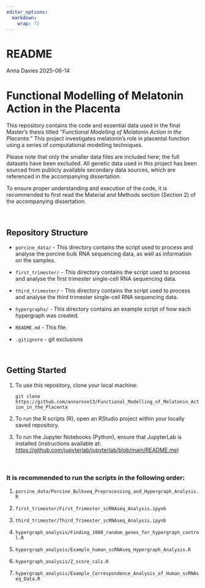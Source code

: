 ```yaml
---
editor_options: 
  markdown: 
    wrap: 72
---
```


# README

Anna Davies 2025-06-14

# Functional Modelling of Melatonin Action in the Placenta

This repository contains the code and essential data used in the final
Master’s thesis titled *“Functional Modelling of Melatonin Action in the
Placenta.”* This project investigates melatonin’s role in placental
function using a series of computational modelling techniques.

Please note that only the smaller data files are included here; the full
datasets have been excluded. All genetic data used in this project has
been sourced from publicly available secondary data sources, which are
referenced in the accompanying dissertation.

To ensure proper understanding and execution of the code, it is
recommended to first read the Material and Methods section (Section 2)
of the accompanying dissertation.

<br>

## Repository Structure

-   `porcine_data/` - This directory contains the script used to process
    and analyse the porcine bulk RNA sequencing data, as well as
    information on the samples.

-   `first_trimester/` - This directory contains the script used to
    process and analyse the first trimester single-cell RNA sequencing
    data.

-   `third_trimester/` - This directory contains the script used to
    process and analyse the third trimester single-cell RNA sequencing
    data.

-   `hypergraphs/` - This directory contains an example script of how
    each hypergraph was created.

-   `README.md` - This file.

-   `.gitignore` - git exclusions

<br>

## Getting Started

1.  To use this repository, clone your local machine:

    `git clone https://github.com/annarose13/Functional_Modelling_of_Melatonin_Action_in_the_Placenta`

2.  To run the R scripts (R), open an RStudio project within your
    locally saved repository.

3.  To run the Jupyter Notebooks (Python), ensure that JupyterLab is
    installed (instructions available at:
    <https://github.com/jupyterlab/jupyterlab/blob/main/README.me>)

<br>

### It is recommended to run the scripts in the following order:

1.  `porcine_data/Porcine_Bulkseq_Preprocessing_and_Hypergraph_Analysis.R`

2.  `first_trimester/First_Trimester_scRNAseq_Analysis.ipynb`

3.  `third_trimester/Third_Trimester_scRNAseq_Analysis.ipynb`

4.  `hypergraph_analysis/Finding_1000_random_genes_for_hypergraph_control.R`

5.  `hypergraph_analysis/Example_human_scRNAseq_Hypergraph_Analysis.R`

6.  `hypergraph_analysis/Z_score_cals.R`

7.  `hypergraph_analysis/Example_Correspondence_Analysis_of_Human_scRNAseq_Data.R`

<br>
